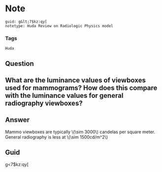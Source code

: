 # Note
```
guid: g&lt;7$kz:qy[
notetype: Huda Review on Radiologic Physics model
```

### Tags
```
Huda
```

## Question
<h2>What are the luminance values of viewboxes used for mammograms? How does this compare with the luminance values for general radiography viewboxes?</h2>

## Answer
<section>
<p>Mammo viewboxes are typically \(\sim 3000\) candelas per square meter. General radiography is less at \(\sim 1500cd/m^2\)</p>

</section>

## Guid
g<7$kz:qy[
